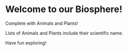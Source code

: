 # Welcome to our Biosphere!

Complete with Animals and Plants!

Lists of Animals and Plants include their scientific name. 

Have fun exploring!
